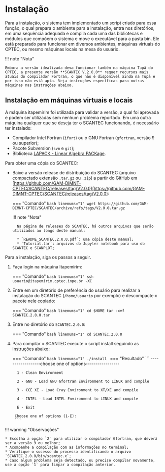 # Instalação

Para a instalação, o sistema tem implementado um script criado para essa função, o qual prepara o ambiente para a instalação, entra nos diretórios, em uma sequência adequada e compila cada uma das bibliotecas e módulos que compõem o sistema e move o executável para a pasta bin. Ele está preparado para funcionar em diversos ambientes, máquinas virtuais do CPTEC, ou mesmo máquinas locais na mesa do usuário.

!!! note "Nota"

    Embora a versão idealizada deva funcionar também na máquina Tupã do CPTEC, a presente versão **SCANTEC V.2.0.0** requer recursos mais atuais do compilador Fortran, o que não é disponível ainda na Tupã e por isso não está apta. Veja instruções específicas para outras máquinas nas instruções abaixo.

##  Instalação em máquinas virtuais e locais

A máquina itapemirim foi utilizada para validar a versão, a qual foi aprovada e podem ser utilizadas sem nenhum problema reportado. Em uma outra máquina qualquer que se deseja ter o SCANTEC funcionando, é necessário ter instalado:

* Compilador Intel Fortran (`ifort`) ou o GNU Fortran (`gfortran`, versão 9 ou superior);
* Pacote Subversion (`svn` e `git`);
* Biblioteca [LAPACK - Linear Algebra PACKage](https://www.netlib.org/lapack/).

Para obter uma cópia do SCANTEC:


* Baixe a versão release de distribuição do SCANTEC (arquivo compactado extensão `.tar.gz` ou `.zip`) a partir do GitHub em [https://github.com/GAM-DIMNT-CPTEC/SCANTEC/releases/tag/V2.0.0](https://github.com/GAM-DIMNT-CPTEC/SCANTEC/releases/tag/V2.0.0):

    === "Comando"
        ```bash linenums="1"
        wget https://github.com/GAM-DIMNT-CPTEC/SCANTEC/archive/refs/tags/V2.0.0.tar.gz
        ```

    !!! note "Nota"

        Na página de releases do SCANTEC, há outros arquivos que serão utilizados ao longo deste manual:

        * `README_SCANTEC.2.0.0.pdf`: uma cópia deste manual;
        * `Tutorial.tar`: arquivos do Jupyter notebook para uso do SCANTEC e SCANPLOT;

Para a instalação, siga os passos a seguir.

1. Faça login na máquina Itapemirim:

    === "Comando"
        ```bash linenums="1"
        ssh usuario@itapemirim.cptec.inpe.br -XC
        ```

2. Entre em um diretório de preferência do usuário para realizar a instalação do SCANTEC (`/home/usuario` por exemplo) e descompacte o pacote nele copiado:

    === "Comando"
        ```bash linenums="1"
        cd $HOME
        tar -xvf SCANTEC.2.0.0.tar
        ```

3. Entre no diretório do `SCANTEC.2.0.0`:

    === "Comando"
        ```bash linenums="1"
        cd SCANTEC.2.0.0
        ```

4. Para compilar o SCANTEC execute o script install seguindo as instruções abaixo:

    === "Comando"
        ```bash linenums="1"
        ./install
        ```
    === "Resultado"
        ```
        ------------------choose one of options-----------------
        
         1 - Clean Environment
        
         2 - GNU - Load GNU Gfortran Environment to LINUX and compile
        
         3 - CCE XE - Load Cray Environment to XT/XE and compile
        
         4 - INTEL - Load INTEL Environment to LINUX and compile
        
         E - Exit
        
        Choose one of options (1-E): 
        ```

!!! warning "Observações"

    * Escolha a opção `2` para utilizar o compilador Gfortran, que deverá ser a versão 9 ou melhor;
    * Acompanhe a compilação com as informações no terminal;
    * Verifique o sucesso do processo identificando o arquivo `SCANTEC.2.0.0/bin/scantec.x`;
    * Caso algum problema seja detectado, ou precise compilar novamente, use a opção `1` para limpar a compilação anterior.
